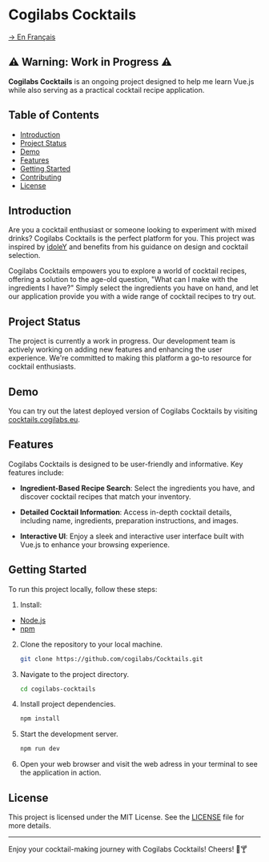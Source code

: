 # Cogilabs Cocktails

[→ En Français](/localizedReadme/README-fr.md)

## ⚠️ Warning: Work in Progress ⚠️

**Cogilabs Cocktails** is an ongoing project designed to help me learn Vue.js while also serving as a practical cocktail recipe application.

## Table of Contents

- [Introduction](#introduction)
- [Project Status](#project-status)
- [Demo](#demo)
- [Features](#features)
- [Getting Started](#getting-started)
- [Contributing](#contributing)
- [License](#license)

## Introduction

Are you a cocktail enthusiast or someone looking to experiment with mixed drinks? Cogilabs Cocktails is the perfect platform for you. This project was inspired by [idoleY](https://github.com/idoleY) and benefits from his guidance on design and cocktail selection.

Cogilabs Cocktails empowers you to explore a world of cocktail recipes, offering a solution to the age-old question, "What can I make with the ingredients I have?" Simply select the ingredients you have on hand, and let our application provide you with a wide range of cocktail recipes to try out.

## Project Status

The project is currently a work in progress. Our development team is actively working on adding new features and enhancing the user experience. We're committed to making this platform a go-to resource for cocktail enthusiasts.

## Demo

You can try out the latest deployed version of Cogilabs Cocktails by visiting [cocktails.cogilabs.eu](https://cocktails.cogilabs.eu).

## Features

Cogilabs Cocktails is designed to be user-friendly and informative. Key features include:

- **Ingredient-Based Recipe Search**: Select the ingredients you have, and discover cocktail recipes that match your inventory.

- **Detailed Cocktail Information**: Access in-depth cocktail details, including name, ingredients, preparation instructions, and images.

- **Interactive UI**: Enjoy a sleek and interactive user interface built with Vue.js to enhance your browsing experience.

## Getting Started

To run this project locally, follow these steps:

1. Install:
- [Node.js](https://nodejs.org/)
- [npm](https://www.npmjs.com/)

2. Clone the repository to your local machine.

   ```bash
   git clone https://github.com/cogilabs/Cocktails.git
   ```

3. Navigate to the project directory.

   ```bash
   cd cogilabs-cocktails
   ```

4. Install project dependencies.

   ```bash
   npm install
   ```

5. Start the development server.

   ```bash
   npm run dev
   ```

6. Open your web browser and visit the web adress in your terminal to see the application in action.

## License

This project is licensed under the MIT License. See the [LICENSE](/LICENSE) file for more details.

---

Enjoy your cocktail-making journey with Cogilabs Cocktails! Cheers! 🍹🍸
